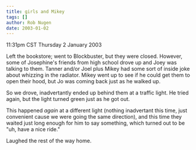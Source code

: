 ```yaml
---
title: girls and Mikey
tags: []
author: Rob Nugen
date: 2003-01-02
---
```


<p class=date>11:31pm CST Thursday 2 January 2003</p>

<p>Left the bookstore; went to Blockbuster, but they were closed.
However, some of Josephine's friends from high school drove up and
Joey was talking to them.  Tanner and/or Joel plus Mikey had some sort
of inside joke about whizzing in the radiator.  Mikey went up to see
if he could get them to open their hood, but Jo was coming back just
as he walked up.</p>

<p>So we drove, inadvertantly ended up behind them at a traffic
light.  He tried again, but the light turned green just as he got
out.</p>

<p>This happened <em>again</em> at a different light (nothing
inadvertant this time, just convenient cause we were going the same
direction), and this time they waited just long enough for him to say
something, which turned out to be "uh, have a nice ride."</p>

<p>Laughed the rest of the way home.</p>

